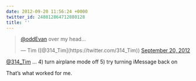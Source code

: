 ```yaml
---
date: 2012-09-20 11:56:24 +0000
twitter_id: 248812864712880128
title: ''
---
```


<blockquote class="twitter-tweet"><p lang="en" dir="ltr"><a href="https://twitter.com/oddEvan?ref_src=twsrc%5Etfw">@oddEvan</a> over my head...</p>&mdash; Tim ([@314_Tim](https://twitter.com/314_Tim)) <a href="https://twitter.com/314_Tim/status/248812020684713984?ref_src=twsrc%5Etfw">September 20, 2012</a></blockquote>
<script async src="https://platform.twitter.com/widgets.js" charset="utf-8"></script>

[@314_Tim](https://twitter.com/314_Tim) …
4) turn airplane mode off
5) try turning iMessage back on

That’s what worked for me.
